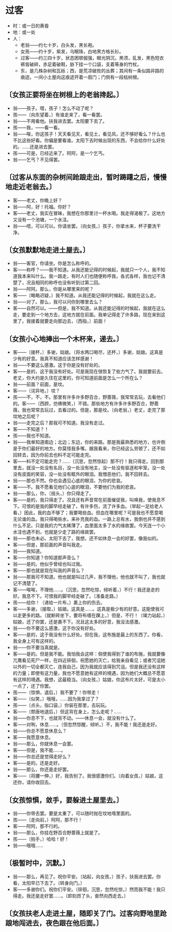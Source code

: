 # 过客

- 时：或一日的黄昏
- 地：或一处
- 人：
  - 老翁——约七十岁，白头发，黑长袍。
  - 女孩——约十岁，紫发，乌眼珠，白地黑方格长衫。
  - 过客——约三四十岁，状态困顿倔强，眼光阴沉，黑须，乱发，黑色短衣裤皆破碎，赤足着破鞋，胁下挂一个口袋，支着等身的竹杖。
  - 东，是几株杂树和瓦砾；西，是荒凉破败的丛葬；其间有一条似路非路的痕迹。一间小土屋向这痕迹开着一扇门；门侧有一段枯树根。

## 〔女孩正要将坐在树根上的老翁搀起。〕

- 翁——孩子。喂，孩子！怎么不动了呢？
- 孩——〔向东望着，〕有谁走来了，看一看罢。
- 翁——不用看他。扶我进去罢。太阳要下去了。
- 孩——我，——看一看。
- 翁——唉，你这孩子！天天看见天，看见土，看见风，还不够好看么？什么也不比这些好看。你偏是要看谁。太阳下去时候出现的东西，不会给你什么好处的。……还是进去罢。
- 孩——可是，已经近来了。阿阿，是一个乞丐。
- 翁——乞丐？不见得罢。

## 〔过客从东面的杂树间跄踉走出，暂时踌躇之后，慢慢地走近老翁去。〕

- 客——老丈，你晚上好？
- 翁——阿，好！托福。你好？
- 客——老丈，我实在冒昧，我想在你那里讨一杯水喝。我走得渴极了。这地方又没有一个池塘，一个水洼。
- 翁——唔，可以可以。你请坐罢。〔向女孩，〕孩子，你拿水来，杯子要洗干净。

## 〔女孩默默地走进土屋去。〕

- 翁——客官，你请坐。你是怎么称呼的。
- 客——称呼？——我不知道。从我还能记得的时候起，我就只一个人，我不知道我本来叫什么。我一路走，有时人们也随便称呼我，各式各样，我也记不清楚了，况且相同的称呼也没有听到过第二回。
- 翁——阿阿。那么，你是从哪里来的呢？
- 客——〔略略迟疑，〕我不知道。从我还能记得的时候起，我就在这么走。
- 翁——对了。那么，我可以问你到哪里去么？
- 客——自然可以。——但是，我不知道。从我还能记得的时候起，我就在这么走，要走到一个地方去，这地方就在前面。我单记得走了许多路，现在来到这里了。我接着就要走向那边去，〔西指，〕前面！

## 〔女孩小心地捧出一个木杯来，递去。〕

- 客——〔接杯，〕多谢，姑娘。〔将水两口喝尽，还杯，〕多谢，姑娘。这真是少有的好意。我真不知道应该怎样感谢！
- 翁——不要这么感激。这于你是没有好处的。
- 客——是的，这于我没有好处。可是我现在很恢复了些力气了。我就要前去。老丈，你大约是久住在这里的，你可知道前面是怎么一个所在么？
- 翁——前面？前面，是坟。
- 客——〔诧异地，〕坟？
- 孩——不，不，不。那里有许多许多野百合，野蔷薇，我常常去玩，去看他们的。客——〔西顾，仿佛微笑，〕不错。那些地方有许多许多野百合，野蔷薇，我也常常去玩过，去看过的。但是，那是坟。〔向老翁，〕老丈，走完了那坟地之后呢？
- 翁——走完之后？那我可不知道。我没有走过。
- 客——不知道？！
- 孩——我也不知道。
- 翁——我单知道南边；北边；东边，你的来路。那是我最熟悉的地方，也许倒是于你们最好的地方。你莫怪我多嘴，据我看来，你已经这么劳顿了，还不如回转去，因为你前去也料不定可能走完。
- 客——料不定可能走完？……〔沉思，忽然惊起〕那不行！我只得走。回到那里去，就没一处没有名目，没一处没有地主，没一处没有驱逐和牢笼，没一处没有皮面的笑容，没一处没有眶外的眼泪。我憎恶他们，我不回转去。
- 翁——那也不然。你也会遇见心底的眼泪，为你的悲哀。
- 客——不。我不愿看见他们心底的眼泪，不要他们为我的悲哀。
- 翁——那么，你，〔摇头，〕你只得走了。
- 客——是的，我只得走了。况且还有声音常在前面催促我，叫唤我，使我息不下。可恨的是我的脚早经走破了，有许多伤，流了许多血。〔举起一足给老人看，〕因此，我的血不够了；我要喝些血。但血在哪里呢？可是我也不愿意喝无论谁的血。我只得喝些水，来补充我的血。一路上总有水，我倒也并不感到什么不足。只是我的力气太稀薄了，血里面太多了水的缘故罢。今天连一个小水洼也遇不到，也就是少走了路的缘故罢。
- 翁——那也未必。太阳下去了，我想，还不如休息一会的好罢，像我似的。
- 客——但是，那前面的声音叫我走。
- 翁——我知道。
- 客——你知道？你知道那声音么？
- 翁——是的。他似乎曾经也叫过我。
- 客——那也就是现在叫我的声音么？
- 翁——那我可不知道。他也就是叫过几声，我不理他，他也就不叫了，我也就记不清楚了。
- 客——唉唉，不理他……。〔沉思，忽然吃惊，倾听着，〕不行！我还是走的好。我息不下。可恨我的脚早经走破了。〔准备走路。〕
- 孩——给你！〔递给一片布，〕裹上你的伤去。
- 客——多谢，〔接取，〕姑娘。这真是……。这真是极少有的好意。这能使我可以走更多的路。〔就断砖坐下，要将布缠在踝上，〕但是，不行！〔竭力站起，〕姑娘，还了你罢，还是裹不下。况且这太多的好意，我没法感激。
- 翁——你不要这么感激，这于你没有好处。
- 客——是的，这于我没有什么好处。但在我，这布施是最上的东西了。你看，我全身上可有这样的。
- 翁——你不要当真就是。
- 客——是的。但是我不能。我怕我会这样：倘使我得到了谁的布施，我就要像兀鹰看见死尸一样，在四近徘徊，祝愿她的灭亡，给我亲自看见；或者咒诅她以外的一切全都灭亡，连我自己，因为我就应该得到咒诅。但是我还没有这样的力量；即使有这力量，我也不愿意她有这样的境遇，因为她们大概总不愿意有这样的境遇。我想，这最稳当。〔向女孩，〕姑娘，你这布片太好，可是太小一点了，还了你罢。
- 孩——〔惊惧，退后，〕我不要了！你带走！
- 客——〔似笑，〕哦哦，……因为我拿过了？
- 孩——〔点头，指口袋，〕你装在那里，去玩玩。
- 客——〔颓唐地退后，〕但这背在身上，怎么走呢？……
- 翁——你息不下，也就背不动。——休息一会，就没有什么了。
- 客——对咧，休息……。〔但忽然惊醒，倾听。〕不，我不能！我还是走好。
- 翁——你总不愿意休息么？
- 客——我愿意休息。
- 翁——那么，你就休息一会罢。
- 客——但是，我不能……。
- 翁——你总还是觉得走好么？
- 客——是的。还是走好。
- 翁——那么，你还是走好罢。
- 客——〔将腰一伸，〕好，我告别了。我很感激你们。〔向着女孩，〕姑娘，这还你，请你收回去。

## 〔女孩惊惧，敛手，要躲进土屋里去。〕

- 翁——你带去罢。要是太重了，可以随时抛在坟地堶里面的。
- 孩——〔走向前，〕阿阿，那不行！
- 客——阿阿，那不行的。
- 翁——那么，你挂在野百合野蔷薇上就是了。
- 孩——〔拍手，〕哈哈！好！
- 翁——哦哦……

## 〔极暂时中，沉默。〕

- 翁——那么，再见了。祝你平安。〔站起，向女孩，〕孩子，扶我进去罢。你看，太阳早已下去了。〔转身向门。〕
- 客——多谢你们。祝你们平安。〔徘徊，沉思，忽然吃惊，〕然而我不能！我只得走。我还是走好罢……。〔即刻昂了头，奋然向西走去。〕

## 〔女孩扶老人走进土屋，随即关了门。过客向野地里跄踉地闯进去，夜色跟在他后面。〕
